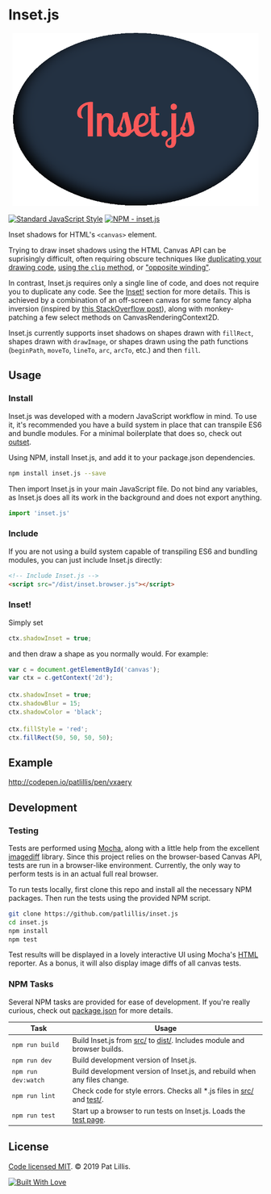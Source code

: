 # Inset.js

<p align="center" >
  <img src="title.png"/>
</p>

[![Standard JavaScript Style](https://img.shields.io/badge/code_style-standard-brightgreen.svg?style=flat-square)](http://standardjs.com/)
[![NPM - inset.js](https://img.shields.io/npm/v/inset.js.svg?style=flat-square)](https://www.npmjs.com/package/inset.js)

Inset shadows for HTML's `<canvas>` element.

Trying to draw inset shadows using the HTML Canvas API can be suprisingly difficult, often requiring obscure techniques like [duplicating your drawing code](http://stackoverflow.com/a/27892121), [using the `clip` method](https://www.rgraph.net/blog/an-example-of-html5-canvas-shadows.html#inner-shadows), or ["opposite winding"](https://www.html5rocks.com/en/tutorials/canvas/texteffects/#toc-inner-shadow).

In contrast, Inset.js requires only a single line of code, and does not require you to duplicate any code. See the [Inset!](#inset) section for more details. This is achieved by a combination of an off-screen canvas for some fancy alpha inversion (inspired by [this StackOverflow post](http://stackoverflow.com/a/37380488)), along with monkey-patching a few select  methods on CanvasRenderingContext2D.

Inset.js currently supports inset shadows on shapes drawn with `fillRect`, shapes drawn with `drawImage`, or shapes drawn using the path functions (`beginPath`, `moveTo`, `lineTo`, `arc`, `arcTo`, etc.) and then `fill`.

## Usage

### Install

Inset.js was developed with a modern JavaScript workflow in mind. To use it, it's recommended you have a build system in place that can transpile ES6 and bundle modules. For a minimal boilerplate that does so, check out [outset](https://github.com/callmecavs/outset).

Using NPM, install Inset.js, and add it to your package.json dependencies.

```bash
npm install inset.js --save
```

Then import Inset.js in your main JavaScript file. Do not bind any variables, as Inset.js does all its work in the background and does not export anything.

```javascript
import 'inset.js'
```

### Include

If you are not using a build system capable of transpiling ES6 and bundling modules, you can just include Inset.js directly:

```html
<!-- Include Inset.js -->
<script src="/dist/inset.browser.js"></script>
```

### Inset!

Simply set 

```javascript
ctx.shadowInset = true;
```

and then draw a shape as you normally would. For example:

```javascript
var c = document.getElementById('canvas');
var ctx = c.getContext('2d');

ctx.shadowInset = true;
ctx.shadowBlur = 15;
ctx.shadowColor = 'black';

ctx.fillStyle = 'red';
ctx.fillRect(50, 50, 50, 50);
```

## Example

http://codepen.io/patlillis/pen/vxaery

## Development

### Testing

Tests are performed using [Mocha](https://mochajs.org/), along with a little help from the excellent [imagediff](https://github.com/HumbleSoftware/js-imagediff) library. Since this project relies on the browser-based Canvas API, tests are run in a browser-like environment. Currently, the only way to perform tests is in an actual full real browser.

To run tests locally, first clone this repo and install all the necessary NPM packages. Then run the tests using the provided NPM script.

```bash
git clone https://github.com/patlillis/inset.js
cd inset.js
npm install
npm test
```

Test results will be displayed in a lovely interactive UI using Mocha's [HTML](https://mochajs.org/#html) reporter. As a bonus, it will also display image diffs of all canvas tests.

### NPM Tasks

Several NPM tasks are provided for ease of development. If you're really curious, check out [package.json](package.json) for more details.

| Task                | Usage                                                                                 |
| ------------------- | ------------------------------------------------------------------------------------- |
| `npm run build`     | Build Inset.js from [src/](src) to [dist/](dist). Includes module and browser builds. |
| `npm run dev`       | Build development version of Inset.js.                                                |
| `npm run dev:watch` | Build development version of Inset.js, and rebuild when any files change.             |
| `npm run lint`      | Check code for style errors. Checks all *.js files in [src/](src) and [test/](test).  |
| `npm run test`      | Start up a browser to run tests on Inset.js. Loads the [test page](test/manual.html). |

<!--
### Command line

Command line tests are performed using [PhantomJS](http://phantomjs.org/) (hooked into Mocha with [phantom-js-core](https://github.com/nathanboktae/mocha-phantomjs-core)). Once you have run `npm install`, it should be as simple as

```bash
npm run test
```

Test results will be displayed in the terminal.
-->

## License

[Code licensed MIT](LICENSE). © 2019 Pat Lillis.

[![Built With Love](http://forthebadge.com/images/badges/built-with-love.svg)](http://forthebadge.com)
